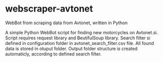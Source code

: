 # webscraper-avtonet
WebBot from scraping data from Avtonet, written in Python

A simple Python WebBot script for finding new motorcycles on Avtonet.si. Script requires request library and BeutifulSoup library. 
Search filter si defined in configuration folder in avtonet_search_filter.csv file. All found data is stored in otuput folder. Output folder structure is created automaticly, according to defined search filter.
